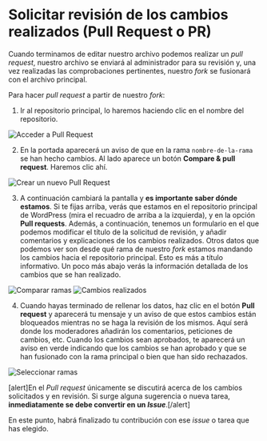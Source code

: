 # Solicitar revisión de los cambios realizados (Pull Request o PR)

Cuando terminamos de editar nuestro archivo podemos realizar un *pull request*, nuestro archivo se enviará al administrador para su revisión y, una vez realizadas las comprobaciones pertinentes, nuestro *fork* se fusionará con el archivo principal.

Para hacer *pull request* a partir de nuestro *fork*:

1. Ir al repositorio principal, lo haremos haciendo clic en el nombre del repositorio.

![Acceder a Pull Request](https://raw.githubusercontent.com/WordPress/spain-handbook/main/assets/pull-request-volver-inicio-fork.webp)

2. En la portada aparecerá un aviso de que en la rama `nombre-de-la-rama` se han hecho cambios. Al lado aparece un botón **Compare & pull request**. Haremos clic ahí.

![Crear un nuevo Pull Request](https://raw.githubusercontent.com/WordPress/spain-handbook/main/assets/pull-request-boton-peticion-pull-request.webp)

3. A continuación cambiará la pantalla y **es importante saber dónde estamos**. Si te fijas arriba, verás que estamos en el repositorio principal de WordPress (mira el recuadro de arriba a la izquierda), y en la opción **Pull requests**. Además, a continuación, tenemos un formulario en el que podemos modificar el título de la solicitud de revisión, y añadir comentarios y explicaciones de los cambios realizados. Otros datos que podemos ver son desde qué rama de nuestro _fork_ estamos mandando los cambios hacia el repositorio principal. Esto es más a título informativo. Un poco más abajo verás la información detallada de los cambios que se han realizado.

![Comparar ramas](https://raw.githubusercontent.com/WordPress/spain-handbook/main/assets/pull-request-pantalla-peticion-revision.webp)
![Cambios realizados](https://raw.githubusercontent.com/WordPress/spain-handbook/main/assets/pull-request-comparacion-cambios.webp)

4. Cuando hayas terminado de rellenar los datos, haz clic en el botón **Pull request** y aparecerá tu mensaje y un aviso de que estos cambios están bloqueados mientras no se haga la revisión de los mismos. Aquí será donde los moderadores añadirán los comentarios, peticiones de cambios, etc. Cuando los cambios sean aprobados, te aparecerá un aviso en verde indicando que los cambios se han aprobado y que se han fusionado con la rama principal o bien que han sido rechazados.

![Seleccionar ramas](https://raw.githubusercontent.com/WordPress/spain-handbook/main/assets/pull-request-peticion-revision-realizada.webp)

[alert]En el _Pull request_ únicamente se discutirá acerca de los cambios solicitados y en revisión. Si surge alguna sugerencia o nueva tarea, **inmediatamente se debe convertir en un _Issue_**.[/alert]

En este punto, habrá finalizado tu contribución con ese _issue_ o tarea que has elegido.
